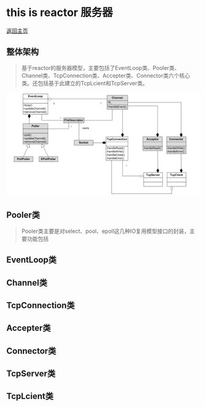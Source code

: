 # this is reactor 服务器

[返回主页](../../README.md)

## 整体架构

> 基于reactor的服务器模型，主要包括了EventLoop类、Pooler类、Channel类、TcpConnection类、Accepter类、Connector类六个核心类。还包括基于此建立的TcpLcient和TcpServer类。

![](./reactor.png)

## Pooler类
> Pooler类主要是对select、pool、epoll这几种IO复用模型接口的封装，主要功能包括

## EventLoop类


## Channel类


## TcpConnection类


## Accepter类


## Connector类


## TcpServer类


## TcpLcient类



